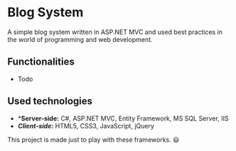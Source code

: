# Blog System
A simple blog system written in ASP.NET MVC and used best practices in the world of programming and web development.

## Functionalities
* Todo

## Used technologies
* ***Server-side:** C#, ASP.NET MVC, Entity Framework, MS SQL Server, IIS
* ***Client-side:*** HTML5, CSS3, JavaScript, jQuery

This project is made just to play with these frameworks. :smiley:
